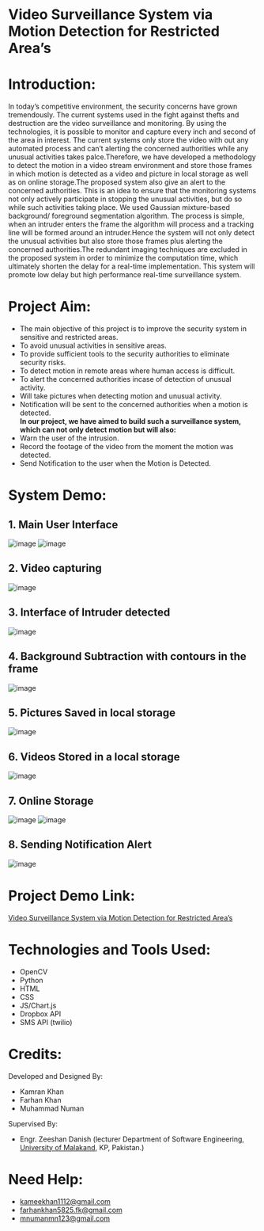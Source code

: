 # Video Surveillance System via Motion Detection for Restricted Area’s

# Introduction:

In today’s competitive environment, the security concerns have grown tremendously.
The current systems used in the fight against thefts and destruction are the video surveillance and monitoring. By using the technologies, it is possible to monitor and capture every inch and second of the area in interest. The current systems only store the video with out any automated process and can’t alerting the concerned authorities while any unusual activities takes palce.Therefore, we have developed a methodology to detect the motion in a video stream environment and store those frames in which motion is detected as a video and picture in local storage as well as on online storage.The proposed system also give an alert to the concerned authorities.
This is an idea to ensure that the monitoring systems not only actively participate in stopping the unusual activities, but do so while such activities taking place. We used  Gaussian mixture-based background/ foreground segmentation algorithm. The process is simple, when an intruder enters the frame the algorithm will process and a tracking line will be formed around an intruder.Hence the system will not only detect the unusual activities but also store those frames plus alerting the concerned authorities.The redundant imaging techniques are excluded in the proposed system in order to minimize the computation time, which ultimately shorten the delay for a real-time implementation. This system will promote low delay but high performance real-time surveillance system.


# Project Aim:

*	The main objective of this project is to improve the security system in sensitive and restricted areas. <br />
*	To avoid unusual activities in sensitive areas. <br />
* To provide sufficient tools to the security authorities to eliminate security risks. <br />
* To detect motion in remote areas where human access is difficult. <br />
* To alert the concerned authorities incase of detection of unusual activity. <br />
*	Will take pictures when detecting motion and unusual activity. <br />
*	Notification will be sent to the concerned authorities when a motion is detected. <br />
**In our project, we have aimed to build such a surveillance system, which can not only detect motion but will also:** <br />
*	Warn the user of the intrusion. <br />
*	Record the footage of the video from the moment the motion was detected. <br />
*	Send Notification to the user when the Motion is Detected. <br />




# System Demo:

## 1.	Main User Interface 

![image](https://user-images.githubusercontent.com/72525676/148278679-a3ae98ff-5931-459d-ad5f-1a35905324a6.png)
![image](https://user-images.githubusercontent.com/72525676/148279332-797166e6-d398-4165-9256-2316cdc0a22a.png)

## 2. Video capturing

![image](https://user-images.githubusercontent.com/72525676/148280414-7562511d-6eeb-4b60-95d8-6a83f6d56bb5.png)

## 3. Interface of Intruder detected 

![image](https://user-images.githubusercontent.com/72525676/148280829-553f32f0-9187-4e29-90c2-2efff0572a26.png)

## 4. Background Subtraction with contours in the frame

![image](https://user-images.githubusercontent.com/72525676/148282118-97b49f4b-e11b-4a7b-83d2-64d385be3e93.png)

## 5. Pictures Saved in local storage

![image](https://user-images.githubusercontent.com/72525676/148281912-e9e0d666-86de-44de-91d6-3962972d974a.png)

## 6. Videos Stored in a local storage

![image](https://user-images.githubusercontent.com/72525676/148282465-b849795a-6936-4b53-b1e1-f717b68b66cf.png)

## 7. Online Storage

![image](https://user-images.githubusercontent.com/72525676/148282539-5376cfbb-a911-419d-9437-2fc3b334a85e.png)
![image](https://user-images.githubusercontent.com/72525676/148282568-c5e98e56-63f7-47b9-9459-c06575132792.png)

## 8. Sending Notification Alert

![image](https://user-images.githubusercontent.com/72525676/148282653-71fb48cb-9077-4f4f-8648-fb51cd880162.png)

# Project Demo Link:

[Video Surveillance System via Motion Detection for Restricted Area’s](?)


# Technologies and Tools Used:

*	OpenCV <br />
*	Python <br />
*	HTML <br />
*	CSS <br />
*	JS/Chart.js <br />
*	Dropbox API<br />
*	SMS API (twilio)

# Credits:

Developed and Designed By: 

*	Kamran Khan <br />
*	Farhan Khan <br />
*	Muhammad Numan <br />
	

Supervised By: 

* Engr. Zeeshan Danish (lecturer Department of Software Engineering, [University of Malakand](http://uom.edu.pk/), KP, Pakistan.)

# Need Help:
*	kameekhan1112@gmail.com
*	farhankhan5825.fk@gmail.com
*	mnumanmn123@gmail.com




